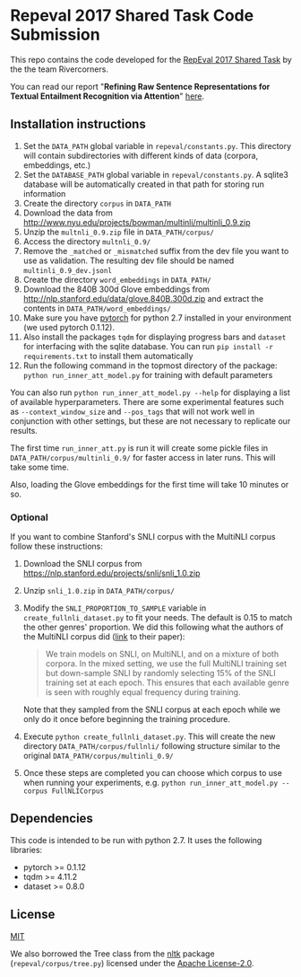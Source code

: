 
# Repeval 2017 Shared Task Code Submission

This repo contains the code developed for the [RepEval 2017 Shared Task](https://repeval2017.github.io/shared/) by the the team Rivercorners.

You can read our report "__Refining Raw Sentence Representations for Textual Entailment Recognition via Attention__" [here](https://www.arxiv.org).

## Installation instructions

1. Set the `DATA_PATH` global variable in `repeval/constants.py`. This directory will contain subdirectories with different kinds of data (corpora, embeddings, etc.)
2. Set the `DATABASE_PATH` global variable in `repeval/constants.py`.
   A sqlite3 database will be automatically created in that path
   for storing run information
3. Create the directory `corpus` in `DATA_PATH`
4. Download the data from http://www.nyu.edu/projects/bowman/multinli/multinli_0.9.zip
5. Unzip the `multnli_0.9.zip` file in `DATA_PATH/corpus/`
6. Access the directory `multnli_0.9/`
7. Remove the `_matched` or `_mismatched` suffix from the dev file
   you want to use as validation. The resulting dev file should be
   named `multinli_0.9_dev.jsonl`
8. Create the directory `word_embeddings` in `DATA_PATH/`
9. Download the 840B 300d Glove embeddings from
   http://nlp.stanford.edu/data/glove.840B.300d.zip and extract the
   contents in `DATA_PATH/word_embeddings/`
10. Make sure you have [pytorch](http://pytorch.org/) for python 2.7 installed in your environment (we used pytorch 0.1.12).
11. Also install the packages `tqdm` for displaying progress bars and `dataset` for interfacing with the sqlite database. You can run `pip install -r requirements.txt` to install them automatically
12. Run the following command in the topmost directory of the package:
   `python run_inner_att_model.py` for training with default parameters

You can also run `python run_inner_att_model.py --help` for displaying a list of available hyperparameters. There are some experimental features such as `--context_window_size` and `--pos_tags` that will not work well in conjunction with other settings, but these are not necessary to replicate our results.

The first time `run_inner_att.py` is run it will create some pickle files in `DATA_PATH/corpus/multinli_0.9/` for faster access in later runs. This will take some time.

Also, loading the Glove embeddings for the first time will take 10 minutes or so.

### Optional
If you want to combine Stanford's SNLI corpus with the MultiNLI corpus follow these instructions:

1. Download the SNLI corpus from https://nlp.stanford.edu/projects/snli/snli_1.0.zip
2. Unzip `snli_1.0.zip` in `DATA_PATH/corpus/`
3. Modify the `SNLI_PROPORTION_TO_SAMPLE` variable in `create_fullnli_dataset.py` to fit your needs. The default is 0.15 to match the other genres' proportion. We did this following what the authors of the MultiNLI corpus did ([link](https://arxiv.org/abs/1704.05426) to their paper):

    > We train models on SNLI, on MultiNLI, and on a mixture of both corpora. In the mixed setting, we use the full MultiNLI training set but down-sample SNLI by randomly selecting 15% of the SNLI training set at each epoch. This ensures that each available genre is seen with roughly equal frequency during training.

    Note that they sampled from the SNLI corpus at each epoch while we only do it once before beginning the training procedure.

4. Execute `python create_fullnli_dataset.py`. This will create the new directory `DATA_PATH/corpus/fullnli/` following structure similar to the original `DATA_PATH/corpus/multinli_0.9/`
5. Once these steps are completed you can choose which corpus to use when running your experiments, e.g. `python run_inner_att_model.py --corpus FullNLICorpus`

## Dependencies

This code is intended to be run with python 2.7. It uses the following libraries:

* pytorch >= 0.1.12
* tqdm >= 4.11.2
* dataset >= 0.8.0

## License
[MIT](LICENSE)

We also borrowed the Tree class from the [nltk](http://www.nltk.org/) package (`repeval/corpus/tree.py`) licensed under the [Apache License-2.0](https://www.apache.org/licenses/LICENSE-2.0).
